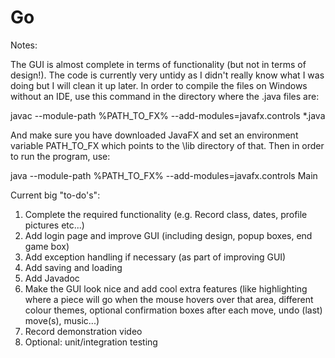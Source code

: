 # Go

Notes:

The GUI is almost complete in terms of functionality (but not in terms of design!). The code is currently very untidy as I didn't really know what I was doing but I will clean it up later. In order to compile the files on Windows without an IDE, use this command in the directory where the .java files are:

javac --module-path %PATH_TO_FX% --add-modules=javafx.controls *.java

And make sure you have downloaded JavaFX and set an environment variable PATH_TO_FX which points to the \lib directory of that. Then in order to run the program, use:

java --module-path %PATH_TO_FX% --add-modules=javafx.controls Main


Current big "to-do's":

1. Complete the required functionality (e.g. Record class, dates, profile pictures etc...)
2. Add login page and improve GUI (including design, popup boxes, end game box)
3. Add exception handling if necessary (as part of improving GUI)
4. Add saving and loading
5. Add Javadoc
6. Make the GUI look nice and add cool extra features (like highlighting where a piece will go when the mouse hovers over that area, different colour themes, optional confirmation boxes after each move, undo (last) move(s), music...)
7. Record demonstration video
8. Optional: unit/integration testing
